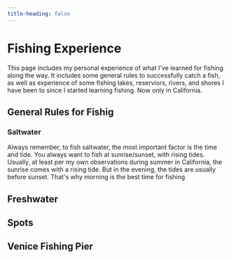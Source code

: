 ```yaml
---
title-heading: false
---
```


# Fishing Experience

This page includes my personal experience of what I've learned for fishing along the way. It includes some general rules to successfully catch a fish, as well as experience of some fishing lakes, reserviors, rivers, and shores I have been to since I started learning fishing. Now only in California.

## General Rules for Fishig

### Saltwater
Always remember, to fish saltwater, the most important factor is the time and tide. You always want to fish at sunrise/sunset, with rising tides. Usually, at least per my own observations during summer in California, the sunrise comes with a rising tide. But in the evening, the tides are usually before sunset. That's why morning is the best time for fishing

## Freshwater


## Spots
## Venice Fishing Pier